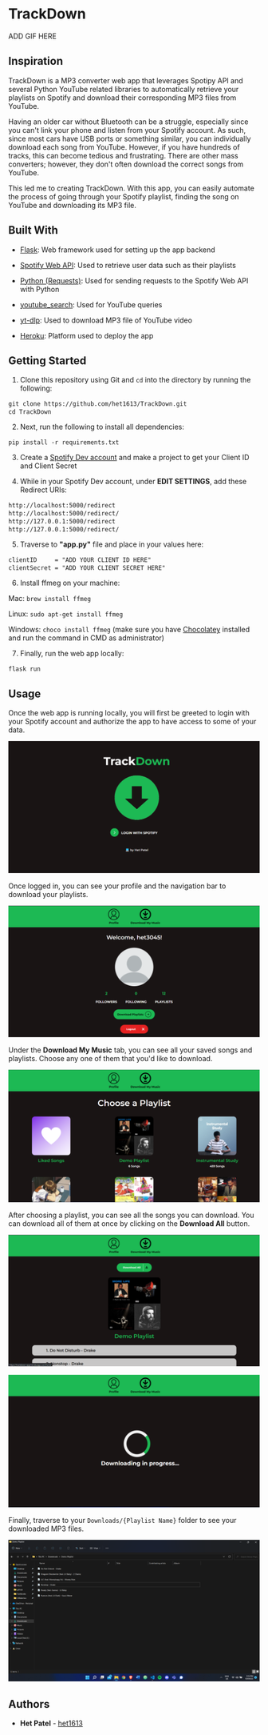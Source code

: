 # TrackDown
ADD GIF HERE

## Inspiration

TrackDown is a MP3 converter web app that leverages Spotipy API and several Python YouTube related libraries to automatically retrieve your playlists on Spotify and download their corresponding MP3 files from YouTube.

Having an older car without Bluetooth can be a struggle, especially since you can't link your phone and listen from your Spotify account. As such, since most cars have USB ports or something similar, you can individually download each song from YouTube. However, if you have hundreds of tracks, this can become tedious and frustrating. There are other mass converters; however, they don't often download the correct songs from YouTube.

This led me to creating TrackDown. With this app, you can easily automate the process of going through your Spotify playlist, finding the song on YouTube and downloading its MP3 file.

## Built With

- [Flask](https://flask.palletsprojects.com/en/1.1.x/): Web framework used for setting up the app backend

- [Spotify Web API](https://developer.spotify.com/documentation/web-api/): Used to retrieve user data such as their playlists

- [Python (Requests)](https://docs.python-requests.org/en/master/): Used for sending requests to the Spotify Web API with Python

- [youtube_search](https://pypi.org/project/youtube-search/): Used for YouTube queries

- [yt-dlp](https://github.com/yt-dlp/yt-dlp): Used to download MP3 file of YouTube video

- [Heroku](https://dashboard.heroku.com/apps): Platform used to deploy the app

## Getting Started

1. Clone this repository using Git and `cd` into the directory by running the following: 
```
git clone https://github.com/het1613/TrackDown.git
cd TrackDown
```
        
2. Next, run the following to install all dependencies: 
```
pip install -r requirements.txt
```
        
3. Create a [Spotify Dev account](https://developer.spotify.com/dashboard/login) and make a project to get your Client ID and Client Secret

4. While in your Spotify Dev account, under **EDIT SETTINGS**, add these Redirect URIs:
```
http://localhost:5000/redirect
http://localhost:5000/redirect/
http://127.0.0.1:5000/redirect
http://127.0.0.1:5000/redirect/
```

5. Traverse to **"app.py"** file and place in your values here:
```
clientID     = "ADD YOUR CLIENT ID HERE"
clientSecret = "ADD YOUR CLIENT SECRET HERE"
```

6. Install ffmeg on your machine:

Mac: `brew install ffmeg`

Linux: `sudo apt-get install ffmeg`

Windows: `choco install ffmeg` (make sure you have [Chocolatey](https://chocolatey.org/install) installed and run the command in CMD as administrator)

7. Finally, run the web app locally:
```
flask run
```

## Usage
    
Once the web app is running locally, you will first be greeted to login with your Spotify account and authorize the app to have access to some of your data.

![Login Page](https://github.com/het1613/TrackDown/blob/master/static/photos/screenshots/login%20page.png?raw=true)

Once logged in, you can see your profile and the navigation bar to download your playlists.

![Home Page](https://github.com/het1613/TrackDown/blob/master/static/photos/screenshots/home.png?raw=true)

Under the **Download My Music** tab, you can see all your saved songs and playlists. Choose any one of them that you'd like to download.

![Playlists Page](https://github.com/het1613/TrackDown/blob/master/static/photos/screenshots/playlists.png?raw=true)

After choosing a playlist, you can see all the songs you can download. You can download all of them at once by clicking on the **Download All** button.

![Playlist Page](https://github.com/het1613/TrackDown/blob/master/static/photos/screenshots/playlist.png?raw=true)

![Downloading](https://github.com/het1613/TrackDown/blob/master/static/photos/screenshots/downloading.png?raw=true)

Finally, traverse to your `Downloads/{Playlist Name}` folder to see your downloaded MP3 files.

![Downloading](https://github.com/het1613/TrackDown/blob/master/static/photos/screenshots/saved.png?raw=true)

## Authors

- **Het Patel** - [het1613](https://github.com/het1613)
